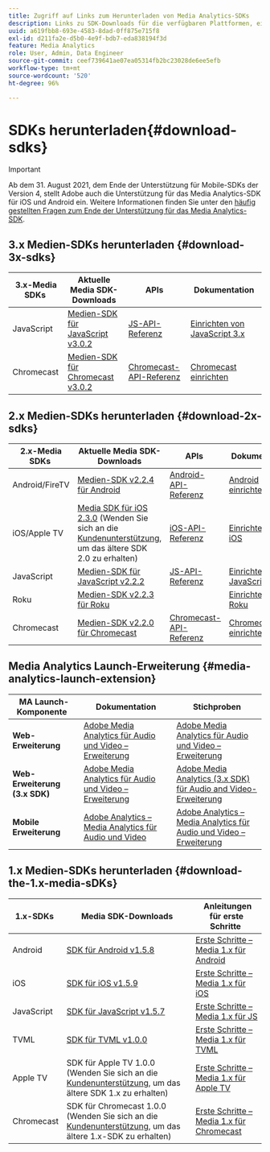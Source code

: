 ```yaml
---
title: Zugriff auf Links zum Herunterladen von Media Analytics-SDKs
description: Links zu SDK-Downloads für die verfügbaren Plattformen, einschließlich Android, iOS, JavaScript, Chromecast und Roku.
uuid: a619fbb8-693e-4583-8dad-0ff875e715f8
exl-id: d211fa2e-d5b0-4e9f-bdb7-eda838194f3d
feature: Media Analytics
role: User, Admin, Data Engineer
source-git-commit: ceef739641ae07ea05314fb2bc23028de6ee5efb
workflow-type: tm+mt
source-wordcount: '520'
ht-degree: 96%

---
```


# SDKs herunterladen{#download-sdks}

>[!IMPORTANT]
>
>Ab dem 31. August 2021, dem Ende der Unterstützung für Mobile-SDKs der Version 4, stellt Adobe auch die Unterstützung für das Media Analytics-SDK für iOS und Android ein.  Weitere Informationen finden Sie unter den [häufig gestellten Fragen zum Ende der Unterstützung für das Media Analytics-SDK](/help/sdk-implement/end-of-support-faqs.md).


## 3.x Medien-SDKs herunterladen {#download-3x-sdks}

| 3.x-Media SDKs  | Aktuelle Media SDK-Downloads |  APIs   |  Dokumentation  |
| --- | --- | --- | --- |
| JavaScript | [Medien-SDK für JavaScript v3.0.2](https://github.com/Adobe-Marketing-Cloud/media-sdks/releases/tag/js-v3.0.2) | [JS-API-Referenz](https://adobe-marketing-cloud.github.io/media-sdks/reference/javascript_3x/index.html) | [Einrichten von JavaScript 3.x](/help/sdk-implement/setup/setup-javascript/set-up-js-3.md) |
| Chromecast | [Medien-SDK für Chromecast v3.0.2 ](https://github.com/Adobe-Marketing-Cloud/media-sdks/releases/tag/chromecast-v3.0.2) | [Chromecast-API-Referenz](https://adobe-marketing-cloud.github.io/media-sdks/reference/chromecast/) | [Chromecast einrichten ](/help/sdk-implement/setup/set-up-chromecast.md) |


## 2.x Medien-SDKs herunterladen {#download-2x-sdks}

| 2.x-Media SDKs  | Aktuelle Media SDK-Downloads |  APIs   |  Dokumentation  |
| --- | --- | --- | --- |
| Android/FireTV | [ Medien-SDK v2.2.4 für Android](https://github.com/Adobe-Marketing-Cloud/media-sdks/releases/tag/android-v2.2.4) | [Android-API-Referenz](https://adobe-marketing-cloud.github.io/media-sdks/reference/android/) | [Android einrichten](/help/sdk-implement/setup/set-up-android.md) |
| iOS/Apple TV | [Media SDK für iOS 2.3.0](https://github.com/Adobe-Marketing-Cloud/media-sdks/releases/tag/ios-v2.3.0) (Wenden Sie sich an die [Kundenunterstützung](https://helpx.adobe.com/de/marketing-cloud/contact-support.html), um das ältere SDK 2.0 zu erhalten) | [iOS-API-Referenz](https://adobe-marketing-cloud.github.io/media-sdks/reference/ios/) | [Einrichten von iOS](/help/sdk-implement/setup/set-up-ios.md) |
| JavaScript | [Medien-SDK für JavaScript v2.2.2](https://github.com/Adobe-Marketing-Cloud/media-sdks/releases/tag/js-v2.2.2) | [JS-API-Referenz](https://adobe-marketing-cloud.github.io/media-sdks/reference/javascript/) | [Einrichten von JavaScript 2.x](/help/sdk-implement/setup/setup-javascript/set-up-js-2.md) |
| Roku | [Medien-SDK v2.2.3 für Roku](https://github.com/Adobe-Marketing-Cloud/media-sdks/releases/tag/roku-v2.2.3) |  | [Einrichten von Roku](/help/sdk-implement/setup/set-up-roku.md) |
| Chromecast | [Medien-SDK v2.2.0 für Chromecast](https://github.com/Adobe-Marketing-Cloud/media-sdks/releases/tag/chromecast-v2.2.0) | [Chromecast-API-Referenz](https://adobe-marketing-cloud.github.io/media-sdks/reference/chromecast/) | [Chromecast einrichten ](/help/sdk-implement/setup/set-up-chromecast.md) |

## Media Analytics Launch-Erweiterung {#media-analytics-launch-extension}

| MA Launch-Komponente   | Dokumentation | Stichproben |
|---|---|---|
| **Web-Erweiterung** | [Adobe Media Analytics für Audio und Video – Erweiterung](https://experienceleague.adobe.com/docs/experience-platform/tags/extensions/adobe/media-analytics/overview.html) | [Adobe Media Analytics für Audio und Video – Erweiterung](https://github.com/Adobe-Marketing-Cloud/media-sdks/tree/master/samples/launch/js/2.x) |
| **Web-Erweiterung (3.x SDK)** | [Adobe Media Analytics für Audio und Video – Erweiterung](https://experienceleague.adobe.com/docs/experience-platform/tags/extensions/adobe/media-analytics-3x/overview.html) | [Adobe Media Analytics (3.x SDK) für Audio and Video-Erweiterung](https://github.com/Adobe-Marketing-Cloud/media-sdks/tree/master/samples/launch/js/3.x) |
| **Mobile Erweiterung** | [Adobe Analytics – Media Analytics für Audio und Video](https://aep-sdks.gitbook.io/docs/using-mobile-extensions/adobe-media-analytics) | [Adobe Analytics – Media Analytics für Audio und Video – Erweiterung](https://github.com/Adobe-Marketing-Cloud/media-sdks/tree/master/samples/launch/mobile) |

## 1.x Medien-SDKs herunterladen {#download-the-1.x-media-sDKs}

| 1.x-SDKs  |  Media SDK-Downloads  |  Anleitungen für erste Schritte  |
| --- | --- | --- |
| Android | [SDK für Android v1.5.8](https://github.com/Adobe-Marketing-Cloud/video-heartbeat/releases/tag/android-v1.5.8) | [Erste Schritte – Media 1.x für Android](setup/vhl-dev-guide-v15_android.pdf) |
| iOS | [SDK für iOS v1.5.9](https://github.com/Adobe-Marketing-Cloud/video-heartbeat/releases/tag/ios-v1.5.9) | [Erste Schritte – Media 1.x für iOS](setup/vhl-dev-guide-v15_ios.pdf) |
| JavaScript | [SDK für JavaScript v1.5.7](https://github.com/Adobe-Marketing-Cloud/video-heartbeat/releases/tag/js-v1.5.7) | [Erste Schritte – Media 1.x für JS](setup/vhl-dev-guide-v15_js.pdf) |
| TVML | [SDK für TVML v1.0.0](https://github.com/Adobe-Marketing-Cloud/video-heartbeat/releases/tag/tvml-v1.0.0) | [Erste Schritte – Media 1.x für TVML](setup/vhl_tvml.pdf) |
| Apple TV | SDK für Apple TV 1.0.0 (Wenden Sie sich an die [Kundenunterstützung](https://helpx.adobe.com/marketing-cloud/contact-support.html), um das ältere SDK 1.x zu erhalten) | [Erste Schritte – Media 1.x für Apple TV](setup/vhl-dev-guide-v1x_appletv.pdf) |
| Chromecast | SDK für Chromecast 1.0.0 (Wenden Sie sich an die [Kundenunterstützung](https://helpx.adobe.com/marketing-cloud/contact-support.html), um das ältere 1.x-SDK zu erhalten) | [Erste Schritte – Media 1.x für Chromecast](setup/chromecast_1.x_sdk.pdf) |
